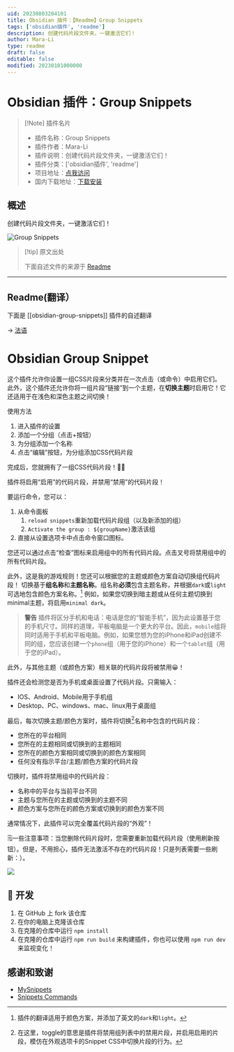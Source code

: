 ```yaml
---
uid: 20230803204101
title: Obsidian 插件：【Readme】Group Snippets
tags: ['obsidian插件', 'readme']
description: 创建代码片段文件夹，一键激活它们！
author: Mara-Li
type: readme
draft: false
editable: false
modified: 20230101000000
---
```


# Obsidian 插件：Group Snippets

> [!Note] 插件名片
> - 插件名称：Group Snippets
> - 插件作者：Mara-Li
> - 插件说明：创建代码片段文件夹，一键激活它们！
> - 插件分类：['obsidian插件', 'readme']
> - 项目地址：[点我访问](https://github.com/Lisandra-dev/obsidian-group-snippets)
> - 国内下载地址：[下载安装](https://pkmer.cn/products/plugin/pluginMarket/?obsidian-group-snippets)

## 概述

创建代码片段文件夹，一键激活它们！

![Group Snippets](https://cdn.pkmer.cn/covers/obsidian-group-snippets_new.gif!pkmer)

> [!tip] 原文出处
> 
>下面自述文件的来源于 [Readme](https://ghproxy.net/https://raw.githubusercontent.com/Lisandra-dev/obsidian-group-snippets/master/README.md)
> 

---

## Readme(翻译）

下面是 [[obsidian-group-snippets]] 插件的自述翻译


-> [法语](docs/README_FR.md)
# Obsidian Group Snippet

这个插件允许你设置一组CSS片段来分类并在一次点击（或命令）中启用它们。此外，这个插件还允许你将一组片段“链接”到一个主题，在**切换主题**时启用它！它还适用于在浅色和深色主题之间切换！

使用方法

1. 进入插件的设置
2. 添加一个分组（点击+按钮）
3. 为分组添加一个名称
4. 点击“编辑”按钮，为分组添加CSS代码片段

完成后，您就拥有了一组CSS代码片段！🎉🎉

插件将启用“启用”的代码片段，并禁用“禁用”的代码片段！

要运行命令，您可以：
1. 从命令面板
   1. `reload snippets`重新加载代码片段组（以及新添加的组）
   2. `Activate the group : ${groupName}`激活该组
2. 直接从设置选项卡中点击命令窗口图标。

您还可以通过点击“检查”图标来启用组中的所有代码片段。点击叉号将禁用组中的所有代码片段。

此外，这是我的游戏规则！您还可以根据您的主题或颜色方案自动切换组代码片段！
切换基于**组名称**和**主题名称**。组名称**必须**包含主题名称，并根据`dark`或`light`可选地包含颜色方案名称。[^1]
例如，如果您切换到暗主题或从任何主题切换到minimal主题，将启用`minimal dark`。

> **警告**
> 插件将区分手机和电话：电话是您的“智能手机”，因为此设置基于您的手机尺寸。同样的道理，平板电脑是一个更大的平台。因此，`mobile`组将同时适用于手机和平板电脑。例如，如果您想为您的iPhone和iPad创建不同的组，您应该创建一个`phone`组（用于您的iPhone）和一个`tablet`组（用于您的iPad）。

此外，与其他主题（或颜色方案）相关联的代码片段将被禁用😀！

插件还会检测您是否为手机或桌面设置了代码片段。只需输入：
- IOS、Android、Mobile用于手机组
- Desktop、PC、windows、mac、linux用于桌面组

最后，每次切换主题/颜色方案时，插件将切换[^2]名称中包含的代码片段：
- 您所在的平台相同
- 您所在的主题相同或切换到的主题相同
- 您所在的颜色方案相同或切换到的颜色方案相同
- 任何没有指示平台/主题/颜色方案的代码片段

切换时，插件将禁用组中的代码片段：
- 名称中的平台与当前平台不同
- 主题与您所在的主题或切换到的主题不同
- 颜色方案与您所在的颜色方案或切换到的颜色方案不同

通常情况下，此插件可以完全覆盖代码片段的“外观”！

🗒️一些注意事项：当您删除代码片段时，您需要重新加载代码片段（使用刷新按钮）。但是，不用担心，插件无法激活不存在的代码片段！只是列表需要一些刷新：）。

![](docs/docs_gif.gif)

## 🤖 开发

1. 在 GitHub 上 fork 该仓库
2. 在你的电脑上克隆该仓库
3. 在克隆的仓库中运行 `npm install`
4. 在克隆的仓库中运行 `npm run build` 来构建插件，你也可以使用 `npm run dev` 来监视变化！

## 感谢和致谢
- [MySnippets](https://github.com/chetachiezikeuzor/MySnippets-Plugin)
- [Snippets Commands](https://github.com/deathau/snippet-commands-obsidian)

[^1]: 插件的翻译适用于颜色方案，并添加了英文的`dark`和`light`。
[^2]: 在这里，toggle的意思是插件将禁用组列表中的禁用片段，并启用启用的片段，模仿在外观选项卡的Snippet CSS中切换片段的行为。



